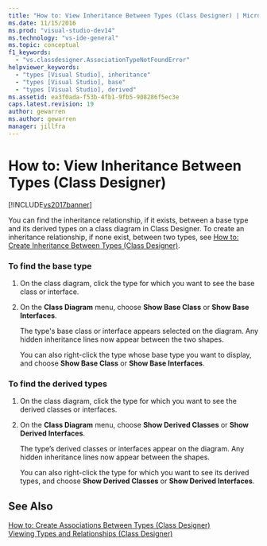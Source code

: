 ```yaml
---
title: "How to: View Inheritance Between Types (Class Designer) | Microsoft Docs"
ms.date: 11/15/2016
ms.prod: "visual-studio-dev14"
ms.technology: "vs-ide-general"
ms.topic: conceptual
f1_keywords: 
  - "vs.classdesigner.AssociationTypeNotFoundError"
helpviewer_keywords: 
  - "types [Visual Studio], inheritance"
  - "types [Visual Studio], base"
  - "types [Visual Studio], derived"
ms.assetid: ea3f0ada-f53b-4fb1-9fb5-908286f5ec3e
caps.latest.revision: 19
author: gewarren
ms.author: gewarren
manager: jillfra
---
```

# How to: View Inheritance Between Types (Class Designer)
[!INCLUDE[vs2017banner](../includes/vs2017banner.md)]

You can find the inheritance relationship, if it exists, between a base type and its derived types on a class diagram in Class Designer. To create an inheritance relationship, if none exist, between two types, see [How to: Create Inheritance Between Types (Class Designer)](../ide/how-to-create-inheritance-between-types-class-designer.md).  
  
### To find the base type  
  
1. On the class diagram, click the type for which you want to see the base class or interface.  
  
2. On the **Class Diagram** menu, choose **Show Base Class** or **Show Base Interfaces**.  
  
    The type's base class or interface appears selected on the diagram. Any hidden inheritance lines now appear between the two shapes.  
  
   You can also right-click the type whose base type you want to display, and choose **Show Base Class** or **Show Base Interfaces**.  
  
### To find the derived types  
  
1. On the class diagram, click the type for which you want to see the derived classes or interfaces.  
  
2. On the **Class Diagram** menu, choose **Show Derived Classes** or **Show Derived Interfaces**.  
  
    The type’s derived classes or interfaces appear on the diagram. Any hidden inheritance lines now appear between the shapes.  
  
   You can also right-click the type for which you want to see its derived types, and choose **Show Derived Classes** or **Show Derived Interfaces**.  
  
## See Also  
 [How to: Create Associations Between Types (Class Designer)](../ide/how-to-create-associations-between-types-class-designer.md)   
 [Viewing Types and Relationships (Class Designer)](../ide/viewing-types-and-relationships-class-designer.md)
